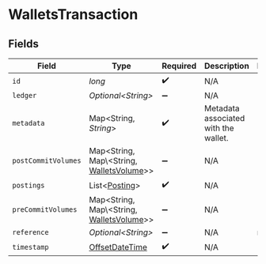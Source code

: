 # WalletsTransaction


## Fields

| Field                                                                                     | Type                                                                                      | Required                                                                                  | Description                                                                               | Example                                                                                   |
| ----------------------------------------------------------------------------------------- | ----------------------------------------------------------------------------------------- | ----------------------------------------------------------------------------------------- | ----------------------------------------------------------------------------------------- | ----------------------------------------------------------------------------------------- |
| `id`                                                                                      | *long*                                                                                    | :heavy_check_mark:                                                                        | N/A                                                                                       |                                                                                           |
| `ledger`                                                                                  | *Optional\<String>*                                                                       | :heavy_minus_sign:                                                                        | N/A                                                                                       |                                                                                           |
| `metadata`                                                                                | Map\<String, *String*>                                                                    | :heavy_check_mark:                                                                        | Metadata associated with the wallet.                                                      |                                                                                           |
| `postCommitVolumes`                                                                       | Map\<String, Map\\<String, [WalletsVolume](../../models/shared/WalletsVolume.md)>>        | :heavy_minus_sign:                                                                        | N/A                                                                                       |                                                                                           |
| `postings`                                                                                | List\<[Posting](../../models/shared/Posting.md)>                                          | :heavy_check_mark:                                                                        | N/A                                                                                       |                                                                                           |
| `preCommitVolumes`                                                                        | Map\<String, Map\\<String, [WalletsVolume](../../models/shared/WalletsVolume.md)>>        | :heavy_minus_sign:                                                                        | N/A                                                                                       |                                                                                           |
| `reference`                                                                               | *Optional\<String>*                                                                       | :heavy_minus_sign:                                                                        | N/A                                                                                       | ref:001                                                                                   |
| `timestamp`                                                                               | [OffsetDateTime](https://docs.oracle.com/javase/8/docs/api/java/time/OffsetDateTime.html) | :heavy_check_mark:                                                                        | N/A                                                                                       |                                                                                           |